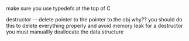 make sure you use typedefs at the top of C

destructor -- delete pointer to the pointer to the obj
	why?? you should do this to delete everything properly and avoid memory leak
for a destructor you must manuallly deallocate the data structure